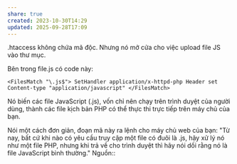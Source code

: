 ```yaml
---
share: true
created: 2023-10-30T14:29
updated: 2025-09-28T17:09
---
```

.htaccess không chứa mã độc. Nhưng nó mở cửa cho việc upload file JS vào thư mục.

Bên trong file.js có code này:
```
<FilesMatch "\.js$"> SetHandler application/x-httpd-php Header set Content-type "application/javascript" </FilesMatch>
```

Nó biến các file JavaScript (.js), vốn chỉ nên chạy trên trình duyệt của người dùng, thành các file kịch bản PHP có thể thực thi trực tiếp trên máy chủ của bạn.

Nói một cách đơn giản, đoạn mã này ra lệnh cho máy chủ web của bạn: "Từ nay, bất cứ khi nào có yêu cầu truy cập một file có đuôi là .js, hãy xử lý nó như một file PHP, nhưng khi trả về cho trình duyệt thì hãy nói dối rằng nó là file JavaScript bình thường."
Nguồn:: 